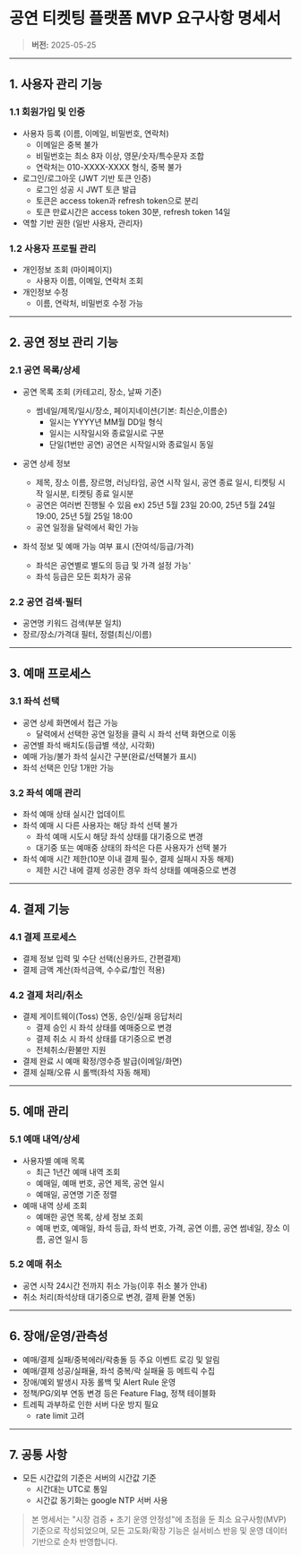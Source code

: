 # 공연 티켓팅 플랫폼 MVP 요구사항 명세서

> **버전:** 2025-05-25

---

## 1. 사용자 관리 기능

### 1.1 회원가입 및 인증

* 사용자 등록 (이름, 이메일, 비밀번호, 연락처)
    * 이메일은 중복 불가
    * 비밀번호는 최소 8자 이상, 영문/숫자/특수문자 조합
    * 연락처는 010-XXXX-XXXX 형식, 중복 불가
* 로그인/로그아웃 (JWT 기반 토큰 인증)
    * 로그인 성공 시 JWT 토큰 발급
    * 토큰은 access token과 refresh token으로 분리
    * 토큰 만료시간은 access token 30분, refresh token 14일
* 역할 기반 권한 (일반 사용자, 관리자)

### 1.2 사용자 프로필 관리

* 개인정보 조회 (마이페이지)
    * 사용자 이름, 이메일, 연락처 조회
* 개인정보 수정
    * 이름, 연락처, 비밀번호 수정 가능

---

## 2. 공연 정보 관리 기능

### 2.1 공연 목록/상세

* 공연 목록 조회 (카테고리, 장소, 날짜 기준)

  * 썸네일/제목/일시/장소, 페이지네이션(기본: 최신순,이름순)
    * 일시는 YYYY년 MM월 DD일 형식
    * 일시는 시작일시와 종료일시로 구분
    * 단일(1번만 공연) 공연은 시작일시와 종료일시 동일
* 공연 상세 정보
    * 제목, 장소 이름, 장르명, 러닝타임, 공연 시작 일시, 공연 종료 일시, 티켓팅 시작 일시분, 티켓팅 종료 일시분
    * 공연은 여러번 진행될 수 있음 ex) 25년 5월 23일 20:00, 25년 5월 24일 19:00, 25년 5월 25일 18:00
    * 공연 일정을 달력에서 확인 가능
* 좌석 정보 및 예매 가능 여부 표시 (잔여석/등급/가격)
    * 좌석은 공연별로 별도의 등급 및 가격 설정 가능'
    * 좌석 등급은 모든 회차가 공유

### 2.2 공연 검색·필터

* 공연명 키워드 검색(부분 일치)
* 장르/장소/가격대 필터, 정렬(최신/이름)

---

## 3. 예매 프로세스

### 3.1 좌석 선택

* 공연 상세 화면에서 접근 가능
    * 달력에서 선택한 공연 일정을 클릭 시 좌석 선택 화면으로 이동
* 공연별 좌석 배치도(등급별 색상, 시각화)
* 예매 가능/불가 좌석 실시간 구분(완료/선택불가 표시)
* 좌석 선택은 인당 1개만 가능

### 3.2 좌석 예매 관리

* 좌석 예매 상태 실시간 업데이트
* 좌석 예매 시 다른 사용자는 해당 좌석 선택 불가
    * 좌석 예매 시도시 해당 좌석 상태를 대기중으로 변경
    * 대기중 또는 예매중 상태의 좌석은 다른 사용자가 선택 불가
* 좌석 예매 시간 제한(10분 이내 결제 필수, 결제 실패시 자동 해제)
    * 제한 시간 내에 결제 성공한 경우 좌석 상태를 예매중으로 변경

---

## 4. 결제 기능

### 4.1 결제 프로세스

* 결제 정보 입력 및 수단 선택(신용카드, 간편결제)
* 결제 금액 계산(좌석금액, 수수료/할인 적용)

### 4.2 결제 처리/취소

* 결제 게이트웨이(Toss) 연동, 승인/실패 응답처리
    * 결제 승인 시 좌석 상태를 예매중으로 변경
    * 결제 취소 시 좌석 상태를 대기중으로 변경
    * 전체취소/환불만 지원
* 결제 완료 시 예매 확정/영수증 발급(이메일/화면)
* 결제 실패/오류 시 롤백(좌석 자동 해제)

---

## 5. 예매 관리

### 5.1 예매 내역/상세

* 사용자별 예매 목록
    * 최근 1년간 예매 내역 조회
    * 예매일, 예매 번호, 공연 제목, 공연 일시
    * 예매일, 공연명 기준 정렬
* 예매 내역 상세 조회
    * 예매한 공연 목록, 상세 정보 조회
    * 예매 번호, 예매일, 좌석 등급, 좌석 번호, 가격, 공연 이름, 공연 썸네일, 장소 이름, 공연 일시 등

### 5.2 예매 취소

* 공연 시작 24시간 전까지 취소 가능(이후 취소 불가 안내)
* 취소 처리(좌석상태 대기중으로 변경, 결제 환불 연동)

---

## 6. 장애/운영/관측성

* 예매/결제 실패/중복에러/락충돌 등 주요 이벤트 로깅 및 알림
* 예매/결제 성공/실패율, 좌석 중복/락 실패율 등 메트릭 수집
* 장애/예외 발생시 자동 롤백 및 Alert Rule 운영
* 정책/PG/외부 연동 변경 등은 Feature Flag, 정책 테이블화
* 트레픽 과부하로 인한 서버 다운 방지 필요
    * rate limit 고려
---

## 7. 공통 사항
* 모든 시간값의 기준은 서버의 시간값 기준
    * 시간대는 UTC로 통일
    * 시간값 동기화는 google NTP 서버 사용

> 본 명세서는 "시장 검증 + 초기 운영 안정성"에 초점을 둔 최소 요구사항(MVP) 기준으로 작성되었으며,
> 모든 고도화/확장 기능은 실서비스 반응 및 운영 데이터 기반으로 순차 반영합니다.
